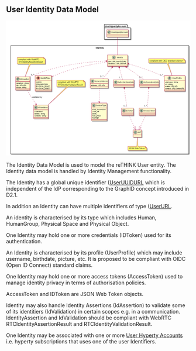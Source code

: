 ## User Identity Data Model


![Identity Data Object Model](../Identity-Data-Object-Model.png)

The Identity Data Model is used to model the reTHINK User entity. The Identity data model is handled by Identity Management functionality.

The Identity has a global unique identifier ([UserUUIDURL](../address/readme.me#user-url-type) which is independent of the IdP corresponding to the GraphID concept introduced in D2.1.

In addition an Identity can have multiple identifiers of type ([UserURL](../address/readme.me#user-url-type).

An identity is characterised by its type which includes Human, HumanGroup, Physical Space and Physical Object.

One Identity may hold one or more credentials (IDToken) used for its authentication.

An Identity is characterised by its profile (UserProfile) which may include username, birthdate, picture, etc. It is proposed to be compliant with OIDC (Open ID Connect) standard claims.

One Identity may hold one or more access tokens (AccessToken) used to manage identity privacy in terms of authorisation policies.

AccessToken and IDToken are JSON Web Token objects.

Identity may also handle Identity Assertions (IdAssertion) to validate some of its identitiers (IdValidation) in certain scopes e.g. in a communication. IdentityAssertion and IdValidation should be compliant with WebRTC RTCIdentityAssertionResult and RTCIdentityValidationResult.

One Identity may be associated with one or more [User Hyperty Accounts](../user-hyperty-account/readme.md) i.e. hyperty subscriptions that uses one of the user Identifiers.
